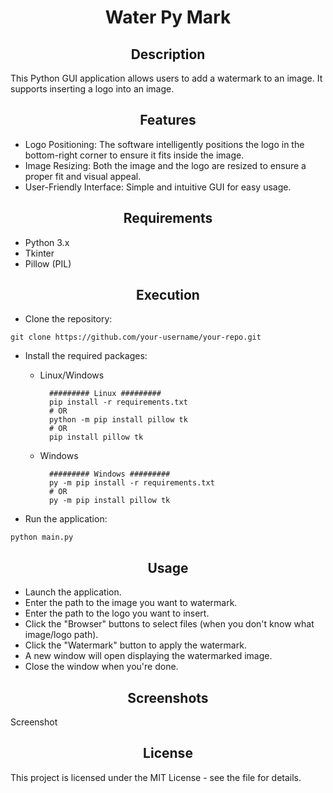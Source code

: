 <h1 align="center">Water Py Mark</h1>

<h2 align="center">Description</h2>

This Python GUI application allows users to add a watermark to an image. It supports inserting a logo into an image.

<h2 align="center">Features</h2>

- Logo Positioning: The software intelligently positions the logo in the bottom-right corner to ensure it fits inside the image.
- Image Resizing: Both the image and the logo are resized to ensure a proper fit and visual appeal.
- User-Friendly Interface: Simple and intuitive GUI for easy usage.

<h2 align="center">Requirements</h2>

- Python 3.x
- Tkinter
- Pillow (PIL)

<h2 align="center">Execution</h2>

- Clone the repository:

```
git clone https://github.com/your-username/your-repo.git
```

- Install the required packages:


  - Linux/Windows

  
    ```
      ######### Linux #########
      pip install -r requirements.txt
      # OR
      python -m pip install pillow tk
      # OR
      pip install pillow tk

    ```


  - Windows
    

    ```
      ######### Windows #########
      py -m pip install -r requirements.txt
      # OR
      py -m pip install pillow tk
    ```

- Run the application:

```
python main.py
```

<h2 align="center">Usage</h2>

- Launch the application.
- Enter the path to the image you want to watermark.
- Enter the path to the logo you want to insert.
- Click the "Browser" buttons to select files (when you don't know what image/logo path).
- Click the "Watermark" button to apply the watermark.
- A new window will open displaying the watermarked image.
- Close the window when you're done.

<h2 align="center">Screenshots</h2>

Screenshot

<h2 align="center">License</h2>

This project is licensed under the MIT License - see the []() file for details.

